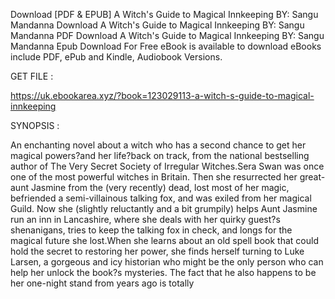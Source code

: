 Download [PDF & EPUB] A Witch's Guide to Magical Innkeeping BY: Sangu Mandanna Download A Witch's Guide to Magical Innkeeping BY: Sangu Mandanna PDF Download A Witch's Guide to Magical Innkeeping BY: Sangu Mandanna Epub Download For Free eBook is available to download eBooks include PDF, ePub and Kindle, Audiobook Versions.

GET FILE :

https://uk.ebookarea.xyz/?book=123029113-a-witch-s-guide-to-magical-innkeeping

SYNOPSIS : 

An enchanting novel about a witch who has a second chance to get her magical powers?and her life?back on track, from the national bestselling author of The Very Secret Society of Irregular Witches.Sera Swan was once one of the most powerful witches in Britain. Then she resurrected her great-aunt Jasmine from the (very recently) dead, lost most of her magic, befriended a semi-villainous talking fox, and was exiled from her magical Guild. Now she (slightly reluctantly and a bit grumpily) helps Aunt Jasmine run an inn in Lancashire, where she deals with her quirky guest?s shenanigans, tries to keep the talking fox in check, and longs for the magical future she lost.When she learns about an old spell book that could hold the secret to restoring her power, she finds herself turning to Luke Larsen, a gorgeous and icy historian who might be the only person who can help her unlock the book?s mysteries. The fact that he also happens to be her one-night stand from years ago is totally 
